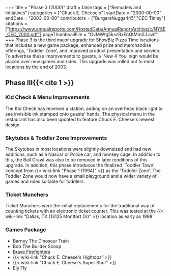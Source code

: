 +++
title = "Phase 3 (2000)"
draft = false
tags = ["Remodels and Initiatives"]
categories = ["Chuck E. Cheese's"]
startDate = "2000-00-00"
endDate = "2003-00-00"
contributors = ["BurgersNuggs445","CEC Tinley"]
citations = ["https://www.annualreports.com/HostedData/AnnualReportArchive/c/NYSE_CEC_2000.pdf"]
pageThumbnailFile = "OvMWtg5kszRxEnQtMm0J.avif"
+++
Phase 3 is the third major upgrade for ShowBiz Pizza Time locations that includes a new game package, enhanced prize and merchandise offerings, 'Toddler Zone', and improved product presentation and service. To advertise these improvements to guests, a 'New 4 You' sign would be placed over new games and rides.
This upgrade was rolled out to most locations by the end of 2003.

## Phase III{{< cite 1 >}}

### Kid Check & Menu Improvements

The Kid Check has received a station, adding on an overhead black light to see invisible ink stamped onto guests' hands. The physical menu in the restaurant has also been updated to feature Chuck E. Cheese's newest design.

### Skytubes & Toddler Zone Improvements

The Skytubes in most locations were slightly downsized and had new additions, such as a Nascar or Police car, and monkey cage. In addition to this, the Ball Crawl was also to be removed in later renditions of this upgrade.
In addition, this phase introduces the finalized 'Toddler Town' concept from {{< wiki-link "Phase 1 (1994)" >}} as the 'Toddler Zone'. The Toddler Zone would now have a small playground and a wider variety of games and rides suitable for toddlers.

### Ticket Munchers

Ticket Munchers were the initial replacements for the traditional way of counting tickets with an electronic ticket counter. This was tested at the {{< wiki-link "Dallas, TX (13125 Montfort Dr)" >}} location as early as 1998.

### Games Package

- Barney The Dinosaur Train
- Bob The Builder Scoop
- [Brave Firefighters](https://www.arcade-museum.com/game_detail.php?game_id=7212)
- {{< wiki-link "Chuck E. Cheese's Hightops" >}}
- {{< wiki-link "Chuck E. Cheese's Super Shot" >}}
- Ely Fly
